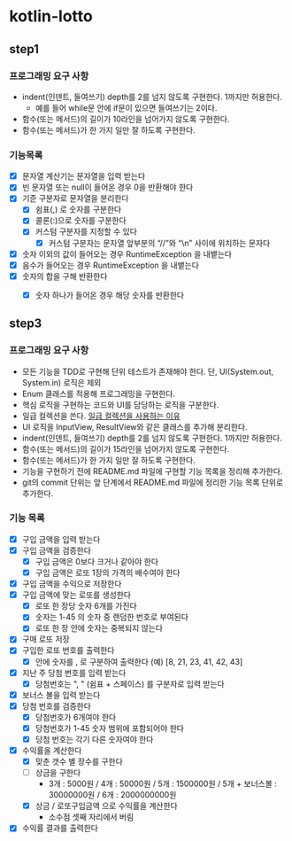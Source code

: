 # kotlin-lotto

## step1

### 프로그래밍 요구 사항
- indent(인덴트, 들여쓰기) depth를 2를 넘지 않도록 구현한다. 1까지만 허용한다.
  - 예를 들어 while문 안에 if문이 있으면 들여쓰기는 2이다.
- 함수(또는 메서드)의 길이가 10라인을 넘어가지 않도록 구현한다.
- 함수(또는 메서드)가 한 가지 일만 잘 하도록 구현한다.

### 기능목록
- [x] 문자열 계산기는 문자열을 입력 받는다
- [x] 빈 문자열 또는 null이 들어온 경우 0을 반환해야 한다
- [x] 기준 구분자로 문자열을 분리한다
  - [x] 쉼표(,) 로 숫자를 구분한다 
  - [x] 콜론(:)으로 숫자를 구분한다
  - [x] 커스텀 구분자를 지정할 수 있다 
    - [x] 커스텀 구분자는 문자열 앞부분의 “//”와 “\n” 사이에 위치하는 문자다 
- [x] 숫자 이외의 값이 들어오는 경우 RuntimeException 을 내뱉는다
- [x] 음수가 들어오는 경우 RuntimeException 을 내뱉는다
- [x] 숫자의 합을 구해 반환한다
  - [x] 숫자 하나가 들어온 경우 해당 숫자를 반환한다


## step3

### 프로그래밍 요구 사항
- 모든 기능을 TDD로 구현해 단위 테스트가 존재해야 한다. 단, UI(System.out, System.in) 로직은 제외
- Enum 클래스를 적용해 프로그래밍을 구현한다.
- 핵심 로직을 구현하는 코드와 UI를 담당하는 로직을 구분한다.
- 일급 컬렉션을 쓴다.
  [일급 컬렉션을 사용하는 이유](https://tecoble.techcourse.co.kr/post/2020-05-08-First-Class-Collection/)
- UI 로직을 InputView, ResultView와 같은 클래스를 추가해 분리한다.
- indent(인덴트, 들여쓰기) depth를 2를 넘지 않도록 구현한다. 1까지만 허용한다.
- 함수(또는 메서드)의 길이가 15라인을 넘어가지 않도록 구현한다.
- 함수(또는 메서드)가 한 가지 일만 잘 하도록 구현한다.
- 기능을 구현하기 전에 README.md 파일에 구현할 기능 목록을 정리해 추가한다.
- git의 commit 단위는 앞 단계에서 README.md 파일에 정리한 기능 목록 단위로 추가한다.

### 기능 목록
- [x] 구입 금액을 입력 받는다
- [x] 구입 금액을 검증한다 
  - [x] 구입 금액은 0보다 크거나 같아야 한다 
  - [x] 구입 금액은 로또 1장의 가격의 배수여야 한다
- [x] 구입 금액을 수익으로 저장한다
- [x] 구입 금액에 맞는 로또를 생성한다
  - [x] 로또 한 장당 숫자 6개를 가진다 
  - [x] 숫자는 1-45 의 숫자 중 랜덤한 번호로 부여된다 
  - [x] 로또 한 장 안에 숫자는 중복되지 않는다 
- [x] 구매 로또 저장
- [x] 구입한 로또 번호를 출력한다 
  - [x] 안에 숫자를 , 로 구분하여 출력한다 (예) [8, 21, 23, 41, 42, 43]
- [x] 지난 주 당첨 번호를 입력 받는다 
  - [x] 당첨번호는 ", " (쉼표 + 스페이스) 를 구분자로 입력 받는다 
- [x] 보너스 볼을 입력 받는다 
- [x] 당첨 번호를 검증한다
  - [x] 당첨번호가 6개여야 한다
  - [x] 당첨번호가 1-45 숫자 범위에 포함되어야 한다
  - [x] 당첨 번호는 각기 다른 숫자여야 한다
- [x] 수익률을 계산한다 
  - [x] 맞춘 갯수 별 장수를 구한다 
  - [ ] 상금을 구한다 
    - 3개 : 5000원 / 4개 : 50000원 / 5개 : 1500000원 / 5개 + 보너스볼 : 30000000원 / 6개 : 2000000000원
  - [x] 상금 / 로또구입금액 으로 수익률을 계산한다
    - 소수점 셋째 자리에서 버림
- [x] 수익률 결과를 출력한다

